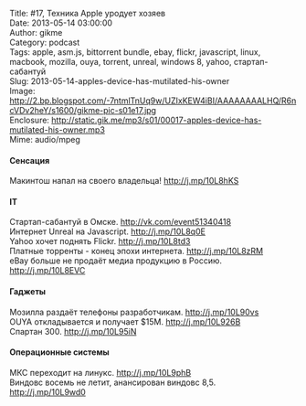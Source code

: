 Title: #17, Техника Apple уродует хозяев  
Date: 2013-05-14 03:00:00  
Author: gikme  
Category: podcast  
Tags: apple, asm.js, bittorrent bundle, ebay, flickr, javascript, linux, macbook, mozilla, ouya, torrent, unreal, windows 8, yahoo, стартап-сабантуй  
Slug: 2013-05-14-apples-device-has-mutilated-his-owner  
Image: http://2.bp.blogspot.com/-7ntmlTnUq9w/UZIxKEW4iBI/AAAAAAAALHQ/R6ncVDv2heY/s1600/gikme-pic-s01e17.jpg  
Enclosure: http://static.gik.me/mp3/s01/00017-apples-device-has-mutilated-his-owner.mp3  
Mime: audio/mpeg

#### Сенсация

Макинтош напал на своего владельца! <http://j.mp/10L8hKS>

#### IT

Стартап-сабантуй в Омске. <http://vk.com/event51340418>  
Интернет Unreal на Javascript. <http://j.mp/10L8q0E>  
Yahoo хочет поднять Flickr. <http://j.mp/10L8td3>  
Платные торренты - конец эпохи интернета. <http://j.mp/10L8zRM>  
eBay больше не продаёт медиа продукцию в Россию.  
<http://j.mp/10L8EVC>

#### Гаджеты

Мозилла раздаёт телефоны разработчикам. <http://j.mp/10L90vs>  
OUYA откладывается и получает \$15М. <http://j.mp/10L926B>  
Спартан 300. <http://j.mp/10L95iN>

#### Операционные системы

МКС переходит на линукс. <http://j.mp/10L9phB>  
Виндовс восемь не летит, анансирован виндовс 8,5.  
<http://j.mp/10L9wd0>

